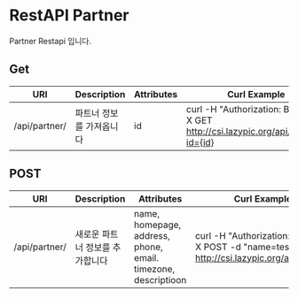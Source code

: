 # RestAPI Partner
Partner Restapi 입니다.

## Get
| URI | Description | Attributes | Curl Example |
| --- | --- | --- | --- |
|/api/partner/|파트너 정보를 가져옵니다|id|curl -H "Authorization: Basic <TOKEN>“ -X GET http://csi.lazypic.org/api/partner?id={id}

## POST
| URI | Description | Attributes | Curl Example |
| --- | --- | --- | --- |
|/api/partner/|새로운 파트너 정보를 추가합니다|name, homepage, address, phone, email. timezone, descriptioon|curl -H "Authorization: Basic <TOKEN>“ -X POST -d "name=test" http://csi.lazypic.org/api/partner